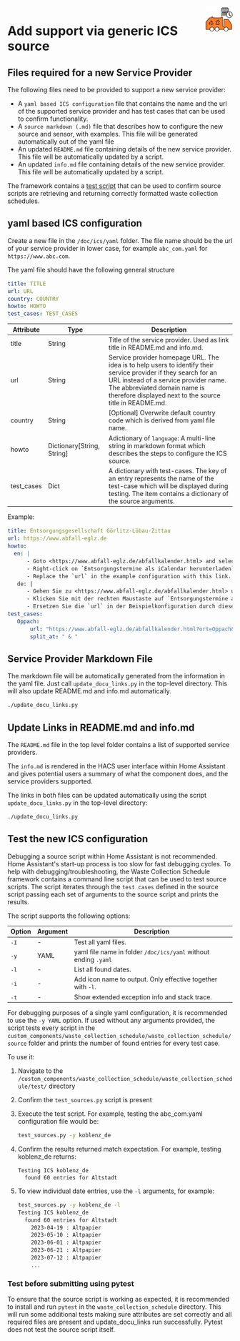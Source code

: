 <img src="/images/icon.png" alt="Waste Collection Schedule logo" title="Waste Collection Schedule" align="right" height="60" />

# Add support via generic ICS source

## Files required for a new Service Provider

The following files need to be provided to support a new service provider:

- A `yaml based ICS configuration` file that contains the name and the url of the supported service provider and has test cases that can be used to confirm functionality.
- A `source markdown (.md)` file that describes how to configure the new source and sensor, with examples. This file will be generated automatically out of the yaml file 
- An updated `README.md` file containing details of the new service provider. This file will be automatically updated by a script.
- An updated `info.md` file containing details of the new service provider. This file will be automatically updated by a script.

The framework contains a [test script](#test-the-new-ics-configuration) that can be used to confirm source scripts are retrieving and returning correctly formatted waste collection schedules.

## yaml based ICS configuration

Create a new file in the `/doc/ics/yaml` folder. The file name should be the url of your service provider in lower case, for example `abc_com.yaml` for `https://www.abc.com`.

The yaml file should have the following general structure

```yaml
title: TITLE
url: URL
country: COUNTRY
howto: HOWTO
test_cases: TEST_CASES
```

| Attribute | Type | Description |
|-|-|-|
| title | String | Title of the service provider. Used as link title in README.md and info.md. |
| url | String | Service provider homepage URL. The idea is to help users to identify their service provider if they search for an URL instead of a service provider name. The abbreviated domain name is therefore displayed next to the source title in README.md. |
| country | String | [Optional] Overwrite default country code which is derived from yaml file name. |
| howto | Dictionary[String, String] | Adictionary of `language`: A multi-line string in markdown format which describes the steps to configure the ICS source. |
| test_cases | Dict | A dictionary with test-cases. The key of an entry represents the name of the test-case which will be displayed during testing. The item contains a dictionary of the source arguments. |

Example:

```yaml
title: Entsorgungsgesellschaft Görlitz-Löbau-Zittau
url: https://www.abfall-eglz.de
howto: 
  en: |
      - Goto <https://www.abfall-eglz.de/abfallkalender.html> and select your municipality.  
      - Right-click on `Entsorgungstermine als iCalendar herunterladen` and copy link address.
      - Replace the `url` in the example configuration with this link.
   de: |
      - Gehen Sie zu <https://www.abfall-eglz.de/abfallkalender.html> und wählen Sie Ihre Gemeinde aus.
      - Klicken Sie mit der rechten Maustaste auf `Entsorgungstermine als iCalendar herunterladen` und kopieren Sie den Link.
      - Ersetzen Sie die `url` in der Beispielkonfiguration durch diesen Link.
test_cases:
   Oppach:
       url: "https://www.abfall-eglz.de/abfallkalender.html?ort=Oppach&ortsteil=Ort+Oppach&strasse=&ics=1"
       split_at: " & "
```

## Service Provider Markdown File

The markdown file will be automatically generated from the information in the yaml file. Just call `update_docu_links.py` in the top-level directory. This will also update README.md and info.md automatically.

```bash
./update_docu_links.py
```

## Update Links in README.md and info.md

The `README.md` file in the top level folder contains a list of supported service providers.

The `info.md` is rendered in the HACS user interface within Home Assistant and gives potential users a summary of what the component does, and the service providers supported.

The links in both files can be updated automatically using the script `update_docu_links.py` in the top-level directory:

```bash
./update_docu_links.py
```

## Test the new ICS configuration

Debugging a source script within Home Assistant is not recommended. Home Assistant's start-up process is too slow for fast debugging cycles. To help with debugging/troubleshooting, the Waste Collection Schedule framework contains a command line script that can be used to test source scripts. The script iterates through the `test cases` defined in the source script passing each set of arguments to the source script and prints the results.

The script supports the following options:

| Option | Argument | Description |
|--------|----------|-|
| `-I`   | -        | Test all yaml files. |
| `-y`   | YAML     | yaml file name in folder `/doc/ics/yaml` without ending `.yaml` |
| `-l`   | -        | List all found dates. |
| `-i`   | -        | Add icon name to output. Only effective together with `-l`. |
| `-t`   | -        | Show extended exception info and stack trace. |

For debugging purposes of a single yaml configuration, it is recommended to use the `-y YAML` option. If used without any arguments provided, the script tests every script in the `custom_components/waste_collection_schedule/waste_collection_schedule/source` folder and prints the number of found entries for every test case.

To use it:

1. Navigate to the `/custom_components/waste_collection_schedule/waste_collection_schedule/test/` directory
2. Confirm the `test_sources.py` script is present
3. Execute the test script. For example, testing the abc_com.yaml configuration file would be:

   ```bash
   test_sources.py -y koblenz_de
   ```

4. Confirm the results returned match expectation. For example, testing koblenz_de returns:

   ```text
   Testing ICS koblenz_de
     found 60 entries for Altstadt
   ```

5. To view individual date entries, use the `-l` arguments, for example:

   ```bash
   test_sources.py -y koblenz_de -l
   Testing ICS koblenz_de
     found 60 entries for Altstadt
       2023-04-19 : Altpapier
       2023-05-10 : Altpapier
       2023-06-01 : Altpapier
       2023-06-21 : Altpapier
       2023-07-12 : Altpapier
       ...
   ```

### Test before submitting using pytest

To ensure that the source script is working as expected, it is recommended to install and run `pytest` in the `waste_collection_schedule` directory. This will run some additional tests making sure attributes are set correctly and all required files are present and update_docu_links run successfully. Pytest does not test the source script itself.
